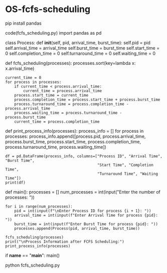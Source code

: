 # OS-fcfs-scheduling
pip install pandas

code(fcfs_scheduling.py)
import pandas as pd

class Process:
    def __init__(self, pid, arrival_time, burst_time):
        self.pid = pid
        self.arrival_time = arrival_time
        self.burst_time = burst_time
        self.start_time = 0
        self.completion_time = 0
        self.turnaround_time = 0
        self.waiting_time = 0

def fcfs_scheduling(processes):
    processes.sort(key=lambda x: x.arrival_time)

    current_time = 0
    for process in processes:
        if current_time < process.arrival_time:
            current_time = process.arrival_time
        process.start_time = current_time
        process.completion_time = process.start_time + process.burst_time
        process.turnaround_time = process.completion_time - process.arrival_time
        process.waiting_time = process.turnaround_time - process.burst_time
        current_time = process.completion_time

def print_process_info(processes):
    process_info = []
    for process in processes:
        process_info.append([process.pid, process.arrival_time, process.burst_time,
                             process.start_time, process.completion_time,
                             process.turnaround_time, process.waiting_time])

    df = pd.DataFrame(process_info, columns=["Process ID", "Arrival Time", "Burst Time",
                                             "Start Time", "Completion Time",
                                             "Turnaround Time", "Waiting Time"])
    print(df)

def main():
    processes = []
    num_processes = int(input("Enter the number of processes: "))

    for i in range(num_processes):
        pid = int(input(f"\nEnter Process ID for process {i + 1}: "))
        arrival_time = int(input(f"Enter Arrival Time for process {pid}: "))
        burst_time = int(input(f"Enter Burst Time for process {pid}: "))
        processes.append(Process(pid, arrival_time, burst_time))

    fcfs_scheduling(processes)
    print("\nProcess Information after FCFS Scheduling:")
    print_process_info(processes)

if __name__ == "__main__":
    main()

python fcfs_scheduling.py

